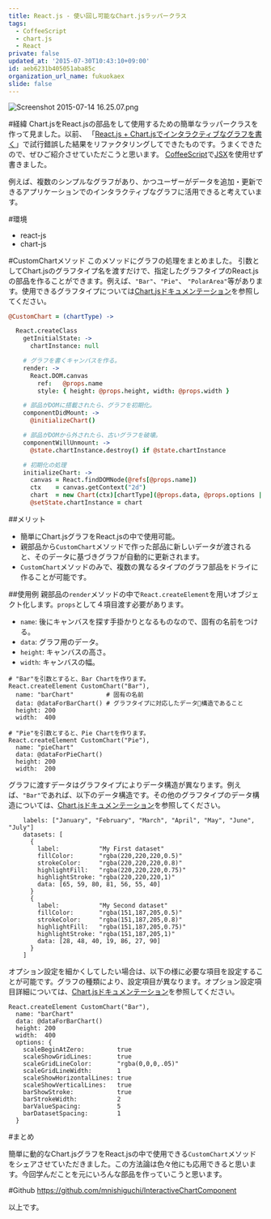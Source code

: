 ```yaml
---
title: React.js - 使い回し可能なChart.jsラッパークラス
tags:
  - CoffeeScript
  - chart.js
  - React
private: false
updated_at: '2015-07-30T10:43:10+09:00'
id: aeb6231b405051aba85c
organization_url_name: fukuokaex
slide: false
---
```

![Screenshot 2015-07-14 16.25.07.png](https://qiita-image-store.s3.amazonaws.com/0/82804/02afbf45-52ce-476f-b304-7d1862f6d2ea.png)

#経緯
Chart.jsをReact.jsの部品をして使用するための簡単なラッパークラスを作って見ました。以前、 「[React.js + Chart.jsでインタラクティブなグラフを書く](http://qiita.com/mnishiguchi/items/226c0a4bd85e4da54f42)」で試行錯誤した結果をリファクタリングしてできたものです。うまくできたので、ぜひご紹介させていただこうと思います。
[CoffeeScript](http://coffeescript.org/
)で[JSX](https://facebook.github.io/react/docs/jsx-in-depth.html)を使用せず書きました。

例えば、複数のシンプルなグラフがあり、かつユーザーがデータを追加・更新できるアプリケーションでのインタラクティブなグラフに活用できると考えています。

#環境

- react-js
- chart-js

#CustomChartメソッド
このメソッドにグラフの処理をまとめました。
引数としてChart.jsのグラフタイプ名を渡すだけで、指定したグラフタイプのReact.js の部品を作ることができます。例えば、`"Bar"`、`"Pie"`、 `"PolarArea"`等があります。使用できるグラフタイプについては[Chart.jsドキュメンテーション](http://www.chartjs.org/docs/#polar-area-chart)を参照してください。

```coffeescript:custom_chart.js.coffee
@CustomChart = (chartType) ->

  React.createClass
    getInitialState: ->
      chartInstance: null

    # グラフを書くキャンバスを作る。
    render: ->
      React.DOM.canvas
        ref:   @props.name
        style: { height: @props.height, width: @props.width }

    # 部品がDOMに搭載されたら、グラフを初期化。
    componentDidMount: ->
      @initializeChart()

    # 部品がDOMから外されたら、古いグラフを破壊。
    componentWillUnmount: ->
      @state.chartInstance.destroy() if @state.chartInstance

    # 初期化の処理
    initializeChart: ->
      canvas = React.findDOMNode(@refs[@props.name])
      ctx    = canvas.getContext("2d")
      chart  = new Chart(ctx)[chartType](@props.data, @props.options || {})
      @setState.chartInstance = chart
```

##メリット

- 簡単にChart.jsグラフをReact.jsの中で使用可能。
- 親部品から`CustomChart`メソッドで作った部品に新しいデータが渡されると、そのデータに基づきグラフが自動的に更新されます。
- `CustomChart`メソッドのみで、複数の異なるタイプのグラフ部品をドライに作ることが可能です。


##使用例
親部品の`render`メソッドの中で`React.createElement`を用いオブジェクト化します。`props`として４項目渡す必要があります。

- `name`:   後にキャンバスを探す手掛かりとなるものなので、固有の名前をつける。
- `data`:   グラフ用のデータ。
- `height`: キャンバスの高さ。
- `width`:  キャンバスの幅。

```coffeescript:CustomChartメソッド使用例
# "Bar"を引数とすると、Bar Chartを作ります。
React.createElement CustomChart("Bar"),
  name: "barChart"         # 固有の名前
  data: @dataForBarChart() # グラフタイプに対応したデータ構造であること
  height: 200
  width:  400

# "Pie"を引数とすると、Pie Chartを作ります。
React.createElement CustomChart("Pie"),
  name: "pieChart"
  data: @dataForPieChart()
  height: 200
  width:  200
```

グラフに渡すデータはグラフタイプによりデータ構造が異なります。例えば、`"Bar"`であれば、以下のデータ構造です。その他のグラフタイプのデータ構造については、[Chart.jsドキュメンテーション](http://www.chartjs.org/docs/#polar-area-chart)を参照してください。

```coffeescript:棒グラフのデータ構造
    labels: ["January", "February", "March", "April", "May", "June", "July"]
    datasets: [
      {
        label:           "My First dataset"
        fillColor:       "rgba(220,220,220,0.5)"
        strokeColor:     "rgba(220,220,220,0.8)"
        highlightFill:   "rgba(220,220,220,0.75)"
        highlightStroke: "rgba(220,220,220,1)"
        data: [65, 59, 80, 81, 56, 55, 40]
      }
      {
        label:           "My Second dataset"
        fillColor:       "rgba(151,187,205,0.5)"
        strokeColor:     "rgba(151,187,205,0.8)"
        highlightFill:   "rgba(151,187,205,0.75)"
        highlightStroke: "rgba(151,187,205,1)"
        data: [28, 48, 40, 19, 86, 27, 90]
      }
    ]
```

オプション設定を細かくしてしたい場合は、以下の様に必要な項目を設定することが可能です。グラフの種類により、設定項目が異なります。オプション設定項目詳細については、[Chart.jsドキュメンテーション](http://www.chartjs.org/docs/#polar-area-chart)を参照してください。

```coffeescript:オプション設定例
React.createElement CustomChart("Bar"),
  name: "barChart"
  data: @dataForBarChart()
  height: 200
  width:  400
  options: {
    scaleBeginAtZero:         true
    scaleShowGridLines:       true
    scaleGridLineColor:       "rgba(0,0,0,.05)"
    scaleGridLineWidth:       1
    scaleShowHorizontalLines: true
    scaleShowVerticalLines:   true
    barShowStroke:            true
    barStrokeWidth:           2
    barValueSpacing:          5
    barDatasetSpacing:        1
  }
```

#まとめ

簡単に動的なChart.jsグラフをReact.jsの中で使用できる`CustomChart`メソッドをシェアさせていただきました。この方法論は色々他にも応用できると思います。今回学んだことを元にいろんな部品を作っていこうと思います。

#Github
https://github.com/mnishiguchi/InteractiveChartComponent

以上です。
